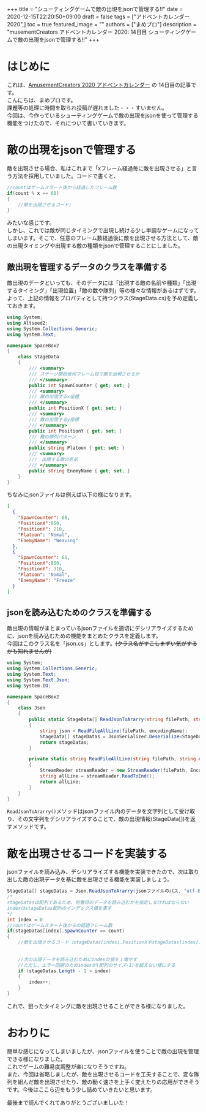 +++
title =  "シューティングゲームで敵の出現をjsonで管理する!!"
date = 2020-12-15T22:20:50+09:00
draft = false
tags = ["アドベントカレンダー2020",]
toc = true
featured_image = ""
authors = ["まめプロ"]
description = "musementCreators アドベントカレンダー 2020: 14日目 シューティングゲームで敵の出現をjsonで管理する!!"
+++

# はじめに
これは、[AmusementCreators 2020 アドベントカレンダー](https://adventar.org/calendars/5400) の 14日目の記事です。  
こんにちは、まめプロです。  
課題等の処理に時間を取られ投稿が遅れました・・・すいません。  
今回は、今作っているシューティングゲームで敵の出現をjsonを使って管理する機能をつけたので、それについて書いていきます。

# 敵の出現をjsonで管理する
敵を出現させる場合、私はこれまで「xフレーム経過毎に敵を出現させる」と言う方法を採用していました。コードで書くと、
```c#
//countはゲームスタート後から経過したフレーム数
if(count % x == 60)
{
    //敵を出現させるコード;
}
```
みたいな感じです。  
しかし、これでは敵が同じタイミングで出現し続ける少し単調なゲームになってしまいます。そこで、任意のフレーム数経過後に敵を出現させる方法として、敵の出現タイミングや出現する敵の種類をjsonで管理することにしました。  

## 敵出現を管理するデータのクラスを準備する
敵出現のデータといっても、そのデータには「出現する敵の名前や種類」「出現するタイミング」「出現位置」「敵の数や隊列」等の様々な情報があるはずです。  
よって、上記の情報をプロパティとして持つクラス(StageData.cs)を予め定義しておきます。
```c#:StageData.cs
using System;
using Altseed2;
using System.Collections.Generic;
using System.Text;

namespace SpaceBox2
{
    class StageData
    {
        /// <summary>
        /// ステージ開始後何フレーム目で敵を出現させるか
        /// </summary>
        public int SpawnCounter { get; set; }
        /// <summary>
        /// 敵の出現するx座標
        /// </summary>
        public int PositionX { get; set; }
        /// <summary>
        /// 敵の出現するy座標
        /// </summary>
        public int PositionY { get; set; }
        /// 敵の隊列パターン
        /// </summary>
        public string Platoon { get; set; }
        /// <summary>
        ///　出現する敵の名前
        /// </summary>
        public string EnemyName { get; set; }
    }
}
```
ちなみにjsonファイルは例えば以下の様になります。
```json
[
  {
    "SpawnCounter": 60,
    "PositionX":860,
    "PositionY": 210,
    "Platoon": "Nomal",
    "EnemyName": "Weaving"
  },
  {
    "SpawnCounter": 61,
    "PositionX":860,
    "PositionY": 310,
    "Platoon": "Nomal",
    "EnemyName": "Freeze"
  }
]
```
## jsonを読み込むためのクラスを準備する
敵出現の情報がまとまっているjsonファイルを適切にデシリアライズするために、jsonを読み込むための機能をまとめたクラスを定義します。    
今回はこのクラス名を「json.cs」とします。~~(クラス名がすこしまずい気がするかも知れませんが)~~
```c#:json.cs
using System;
using System.Collections.Generic;
using System.Text;
using System.Text.Json;
using System.IO;

namespace SpaceBox2
{
    class Json
    {
        public static StageData[] ReadJsonToArarry(string filePath, string encodingName)
        {
            string json = ReadFileAllLine(filePath, encodingName);
            StageData[] stageDatas = JsonSerializer.Deserialize<StageData[]>(json);
            return stageDatas;
        }

        private static string ReadFileAllLine(string filePath, string encodingName)
        {
            StreamReader streamReader = new StreamReader(filePath, Encoding.GetEncoding(encodingName));
            string allLine = streamReader.ReadToEnd();
            return allLine;
        }
    }
}
```
`ReadJsonToArarry()`メソッドはjsonファイル内のデータを文字列として受け取り、その文字列をデシリアライズすることで、敵の出現情報(StageData[])を返すメソッドです。
# 敵を出現させるコードを実装する
jsonファイルを読み込み、デシリアライズする機能を実装できたので、次は取り出した敵の出現データを基に敵を出現させる機能を実装しましょう。  
```c#
StageData[] stageDatas = Json.ReadJsonToArarry(jsonファイルのパス, "utf-8");
/*
stageDatasは配列であるため、何番目のデータを読み込むかを指定しなければならない
indexはstageDatas配列のインデックス値を表す
*/
int index = 0
//countはゲームスタート後からの経過フレーム数
if(stageDatas[index].SpawnCounter == count)
{
    //敵を出現させるコード（stageDatas[index].PositionXやstageDatas[index].Platoon 等のデータを使う）;
    
    
    //次の出現データを読み込むためにindexの値を１増やす
    //ただし、エラー回避のためindexが(配列のサイズ-1)を超えない様にする
    if (stageDatas.Length - 1 > index)
    {
        index++;
    }
}
```
これで、狙ったタイミングに敵を出現させることができる様になりました。 

# おわりに
簡単な感じになってしまいましたが、jsonファイルを使うことで敵の出現を管理できる様になりました。  
これでゲームの難易度調整が楽になりそうですね。  
また、今回は省略しましたが、敵を出現させるコードを工夫することで、変な隊列を組んだ敵を出現させたり、敵の動く速さを上手く変えたりの応用ができそうです。今後はここら辺をもう少し詰めていきたいと思います。 

最後まで読んでくれてありがとうございましいた！